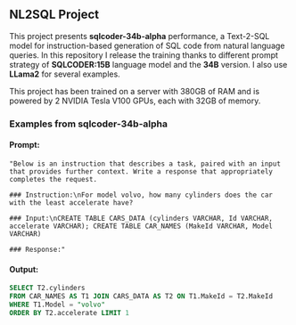 ## NL2SQL Project

This project presents **sqlcoder-34b-alpha** performance, a Text-2-SQL model for instruction-based generation of SQL code from natural language queries. In this repository I release the training thanks to different prompt strategy of **SQLCODER:15B** language model and the **34B** version. I also use **LLama2** for several examples.

This project has been trained on a server with 380GB of RAM and is powered by 2 NVIDIA Tesla V100 GPUs, each with 32GB of memory.

### Examples from sqlcoder-34b-alpha

#### Prompt:

```
"Below is an instruction that describes a task, paired with an input that provides further context. Write a response that appropriately completes the request.

### Instruction:\nFor model volvo, how many cylinders does the car with the least accelerate have?

### Input:\nCREATE TABLE CARS_DATA (cylinders VARCHAR, Id VARCHAR, accelerate VARCHAR); CREATE TABLE CAR_NAMES (MakeId VARCHAR, Model VARCHAR)

### Response:"
```
#### Output:

```sql
SELECT T2.cylinders
FROM CAR_NAMES AS T1 JOIN CARS_DATA AS T2 ON T1.MakeId = T2.MakeId
WHERE T1.Model = "volvo"
ORDER BY T2.accelerate LIMIT 1
```
